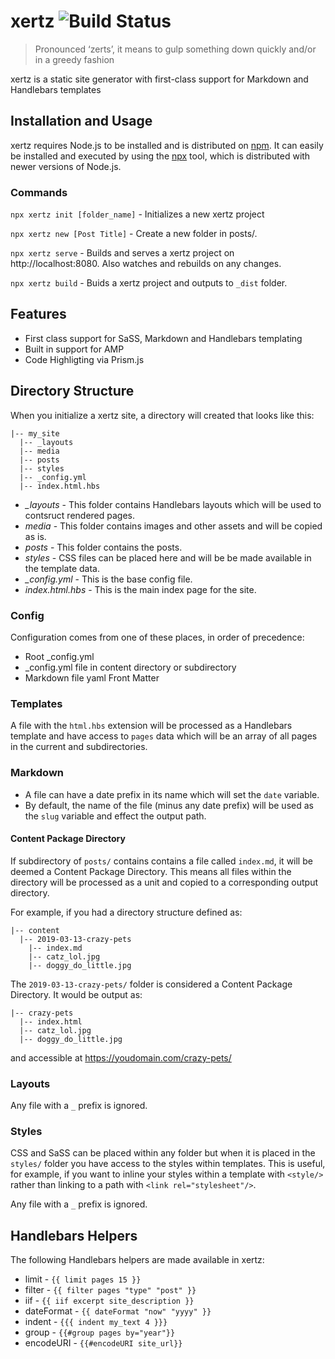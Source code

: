 # xertz  ![Build Status](https://github.com/bradymholt/xertz/workflows/build/badge.svg)

> Pronounced ‘zerts’, it means to gulp something down quickly and/or in a greedy fashion

xertz is a static site generator with first-class support for Markdown and Handlebars templates

## Installation and Usage

xertz requires Node.js to be installed and is distributed on [npm](https://npmjs.com).  It can easily be installed and executed by using the [npx](https://medium.com/@maybekatz/introducing-npx-an-npm-package-runner-55f7d4bd282b) tool, which is distributed with newer versions of Node.js.

### Commands

`npx xertz init [folder_name]` - Initializes a new xertz project

`npx xertz new [Post Title]` - Create a new folder in posts/.

`npx xertz serve` - Builds and serves a xertz project on http://localhost:8080.  Also watches and rebuilds on any changes.

`npx xertz build` - Buids a xertz project and outputs to `_dist` folder.

## Features

- First class support for SaSS, Markdown and Handlebars templating
- Built in support for AMP
- Code Highligting via Prism.js

## Directory Structure

When you initialize a xertz site, a directory will created that looks like this:

```
|-- my_site
  |-- _layouts
  |-- media
  |-- posts
  |-- styles
  |-- _config.yml
  |-- index.html.hbs
```

- *_layouts* - This folder contains Handlebars layouts which will be used to contsruct rendered pages.
- *media* - This folder contains images and other assets and will be copied as is.
- *posts* - This folder contains the posts.
- *styles* - CSS files can be placed here and will be be made available in the template data.
- *_config.yml* - This is the base config file.
- *index.html.hbs* - This is the main index page for the site.

### Config

Configuration comes from one of these places, in order of precedence:

- Root _config.yml
- _config.yml file in content directory or subdirectory
- Markdown file yaml Front Matter

### Templates

A file with the `html.hbs` extension will be processed as a Handlebars template and have access to `pages` data which will be an array of all pages in the current and subdirectories.

### Markdown

- A file can have a date prefix in its name which will set the `date` variable.
- By default, the name of the file (minus any date prefix) will be used as the `slug` variable and effect the output path.

#### Content Package Directory

If subdirectory of `posts/` contains contains a file called `index.md`, it will be deemed a Content Package Directory.  This means all files within the directory will be processed as a unit and copied to a corresponding output directory.

For example, if you had a directory structure defined as:

```
|-- content
  |-- 2019-03-13-crazy-pets
    |-- index.md
    |-- catz_lol.jpg
    |-- doggy_do_little.jpg  
```

The `2019-03-13-crazy-pets/` folder is considered a Content Package Directory.  It would be output as:

```
|-- crazy-pets
  |-- index.html
  |-- catz_lol.jpg
  |-- doggy_do_little.jpg  
```

and accessible at https://youdomain.com/crazy-pets/

### Layouts

Any file with a `_` prefix is ignored.

### Styles

CSS and SaSS can be placed within any folder but when it is placed in the `styles/` folder you have access to the styles within templates.  This is useful, for example, if you want to inline your styles within a template with `<style/>` rather than linking to a path with `<link rel="stylesheet"/>`.

Any file with a `_` prefix is ignored.

## Handlebars Helpers

The following Handlebars helpers are made available in xertz:

- limit - `{{ limit pages 15 }}`
- filter - `{{ filter pages "type" "post" }}`
- iif - `{{ iif excerpt site_description }}`
- dateFormat - `{{ dateFormat "now" "yyyy" }}`
- indent - `{{{ indent my_text 4 }}}`
- group - `{{#group pages by="year"}}`
- encodeURI - `{{#encodeURI site_url}}`


